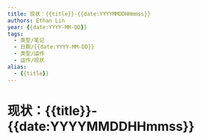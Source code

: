 ```yaml
---
title: 现状：{{title}}-{{date:YYYYMMDDHHmmss}}
authors: Ethan Lin
year: {{date:YYYY-MM-DD}}
tags:
  - 类型/笔记 
  - 日期/{{date:YYYY-MM-DD}} 
  - 类型/运作
  - 运作/现状
alias:
  - {{title}}
---
```

# 现状：{{title}}-{{date:YYYYMMDDHHmmss}}

